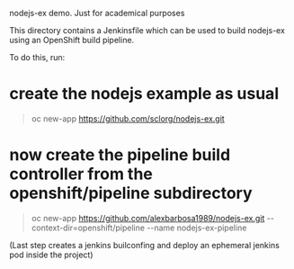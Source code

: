 nodejs-ex demo. Just for academical purposes

This directory contains a Jenkinsfile which can be used to build nodejs-ex using an OpenShift build pipeline.

To do this, run:

# create the nodejs example as usual

> oc new-app https://github.com/sclorg/nodejs-ex.git

# now create the pipeline build controller from the openshift/pipeline subdirectory

> oc new-app https://github.com/alexbarbosa1989/nodejs-ex.git --context-dir=openshift/pipeline --name nodejs-ex-pipeline
 

(Last step creates a jenkins builconfing and deploy an ephemeral jenkins pod inside the project)
